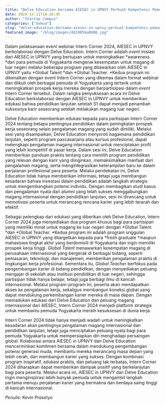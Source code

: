 ```yaml
---
title: "Delve Education bersama AIESEC in UPNVY Perkuat Kompetensi Pemuda Melalui Intern Corner 2024"
date: 2024-12-11T10:26:45
author: "Startup Campus"
categories: ["Semua"]
slug: "delve-education-bersama-aiesec-in-upnvy-perkuat-kompetensi-pemuda-melalui-intern-corner-2024"
featured_image: "/blog/images/dd19056a0606.jpg"
---
```


Dalam pelaksanaan event webinar Intern Corner 2024, AIESEC in UPNVY berkolaborasi dengan Delve Education. Intern Corner adalah *event* inisiasi dari AIESEC in UPNVY yang bertujuan untuk meningkatkan *awareness *dari para pemuda di Yogyakarta mengenai kesempatan untuk magang di luar negeri melalui beberapa program yang ditawarkan oleh AIESEC in UPNVY yaitu *Global Talent *dan *Global Teacher. *Kedua program ini dikenalkan dengan event Intern Corner yang dikemas dalam format webinar dan diikuti oleh berbagai pemuda di Yogyakarta yang tertarik untuk meningkatkan prospek kerja mereka dengan berpartisipasi dalam *event* Intern Corner tersebut. Dalam rangka penyuksesan acara ini Delve Education berkolaborasi dengan AIESEC in UPNVY untuk memberikan edukasi bahwa pendidikan lanjutan setelah S1 dapat menjadi penambah suksesnya karir seseorang setelah melakukan magang luar negeri. 

Delve Education memberikan edukasi kepada para partisipan Intern Corner 2024 tentang betapa pentingnya pendidikan dalam peningkatan prospek kerja seseorang selain pengalaman magang yang sudah dimiliki. Melalui sesi yang disampaikan, Delve Education menyoroti bagaimana pendidikan lanjutan, seperti program pascasarjana atau kursus profesional, dapat melengkapi pengalaman magang internasional untuk menciptakan profil yang lebih kompetitif di pasar kerja. Dalam sesi ini, Delve Education memberikan panduan praktis tentang cara memilih program pendidikan yang relevan dengan karir yang diinginkan, memaksimalkan manfaat dari pengalaman magang, serta mengintegrasikan keterampilan baru ke dalam perjalanan profesional para peserta. Melalui pendekatan ini, Delve Education tidak hanya memberikan informasi, tetapi juga membangun kesadaran bahwa investasi dalam pendidikan adalah langkah strategis untuk mengembangkan potensi individu. Dengan membagikan studi kasus dan pengalaman nyata dari alumni yang telah sukses menggabungkan magang internasional dengan pendidikan lanjutan, sesi ini dirancang untuk memotivasi peserta untuk merancang rencana karier yang lebih terarah dan efektif. 

Sebagai pelengkap dari edukasi yang diberikan oleh Delve Education, Intern Corner 2024 juga menyediakan dua program khusus bagi para partisipan yang memiliki minat untuk magang ke luar negeri dengan *Global Talent *dan *Global Teacher. *Kedua program ini adalah program unggulan AIESEC in UPNVY yang ditargetkan kepada para *fresh graduate *maupun mahasiswa tingkat akhir yang berdomisili di Yogyakarta dan ingin memiliki prospek kerja tinggi. *Global Talent* menawarkan kesempatan magang di perusahaan internasional yang bergerak di berbagai bidang, seperti pemasaran, teknologi, dan manajemen, memberikan pengalaman praktis di lingkungan kerja profesional. Sementara itu, *Global Teacher* berfokus pada pengembangan karier di bidang pendidikan, dengan menyediakan peluang mengajar di sekolah atau institusi pendidikan di luar negeri, sehingga partisipan tidak hanya belajar, tetapi juga berbagi ilmu di kancah internasional. Melalui program-program ini, peserta akan mendapatkan akses ke pengalaman kerja, sekaligus membangun koneksi global yang dapat mendukung perkembangan karier mereka di masa depan. Dengan memadukan edukasi dari Delve Education dan peluang magang internasional dari AIESEC, Intern Corner 2024 menjadi platform strategis untuk membantu pemuda Yogyakarta meraih kesuksesan di dunia kerja.

Intern Corner 2024 tidak hanya menjadi wadah untuk meningkatkan kesadaran akan pentingnya pengalaman magang internasional dan pendidikan lanjutan, tetapi juga menciptakan peluang nyata bagi para pemuda Yogyakarta untuk mempersiapkan diri menghadapi persaingan global. Kolaborasi antara AIESEC in UPNVY dan Delve Education mencerminkan komitmen bersama dalam mendukung pengembangan potensi generasi muda, membantu mereka merancang masa depan yang lebih cerah, dan membangun karier yang sukses. Dengan kombinasi program inspiratif, edukasi praktis, dan peluang tak terbatas, Intern Corner 2024 diharapkan dapat memberikan dampak positif yang berkelanjutan bagi para peserta. Melalui acara ini, AIESEC in UPNVY dan Delve Education ingin menginspirasi lebih banyak pemuda untuk mengambil langkah pertama menuju perjalanan karier yang bermakna dan berdaya saing tinggi di kancah internasional.

*Penulis: Kevin Prasetyo*
